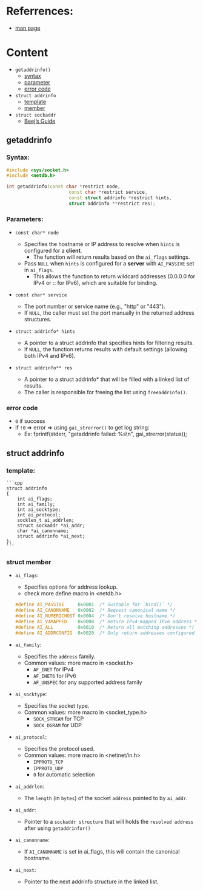 # Referrences:
- [man page](https://man7.org/linux/man-pages/man3/getaddrinfo.3.html)

# Content
- `getaddrinfo()`
    - [syntax](#syntax)
    - [parameter](#parameters)
    - [error code](#error-code)
- `struct addrinfo`
    - [template](#template)
    - [member](#struct-member)
- `struct sockaddr`
    - [Beej’s Guide](https://beej.us/guide/bgnet/html/split/ip-addresses-structs-and-data-munging.html#structs)

## getaddrinfo
### Syntax: 
```cpp
#include <sys/socket.h>
#include <netdb.h>

int getaddrinfo(const char *restrict node,
                       const char *restrict service,
                       const struct addrinfo *restrict hints,
                       struct addrinfo **restrict res);
```
### Parameters:
- `const char* node`
    - Specifies the hostname or IP address to resolve when `hints` is configured for a **client**.
        - The function will return results based on the `ai_flags` settings.
    - Pass `NULL` when `hints` is configured for a **server** with `AI_PASSIVE` set in `ai_flags`.
        - This allows the function to return wildcard addresses (0.0.0.0 for IPv4 or :: for IPv6), which are suitable for binding.

- `const char* service`
    - The port number or service name (e.g., "http" or "443").
    - If `NULL`, the caller must set the port manually in the returned address structures.

- `struct addrinfo* hints`
    - A pointer to a struct addrinfo that specifies hints for filtering results.
    - If `NULL`, the function returns results with default settings (allowing both IPv4 and IPv6).

- `struct addrinfo** res`
    - A pointer to a struct addrinfo* that will be filled with a linked list of results.
    - The caller is responsible for freeing the list using `freeaddrinfo()`.

### error code
- `0` if success
- if `!0` => error => using `gai_strerror()` to get log string:
    - Ex: fprintf(stderr, "getaddrinfo failed: %s\n", gai_strerror(status));

## struct addrinfo
### template:
    ```cpp
    struct addrinfo
    {
        int ai_flags;
        int ai_family;
        int ai_socktype;
        int ai_protocol;
        socklen_t ai_addrlen;
        struct sockaddr *ai_addr;
        char *ai_canonname;
        struct addrinfo *ai_next;
    };
    ```

### struct member
- `ai_flags`:
    - Specifies options for address lookup.
    - check more define macro in <netdb.h>
    ```cpp
    #define AI_PASSIVE     0x0001  /* Suitable for `bind()` */
    #define AI_CANONNAME   0x0002  /* Request canonical name */
    #define AI_NUMERICHOST 0x0004  /* Don't resolve hostname */
    #define AI_V4MAPPED    0x0008  /* Return IPv4-mapped IPv6 address */
    #define AI_ALL         0x0010  /* Return all matching addresses */
    #define AI_ADDRCONFIG  0x0020  /* Only return addresses configured on the system */
    ```
- `ai_family`: 
    - Specifies the `address` family.
    - Common values: more macro in <socket.h>
        - `AF_INET` for IPv4
        - `AF_INET6` for IPv6
        - `AF_UNSPEC` for any supported address family

- `ai_socktype`: 
    - Specifies the socket type.
    - Common values: more macro in <socket_type.h>
        - `SOCK_STREAM` for TCP
        - `SOCK_DGRAM` for UDP

- `ai_protocol`: 
    - Specifies the protocol used.
    - Common values: more macro in <netinet/in.h>
        - `IPPROTO_TCP`
        - `IPPROTO_UDP`
        - `0` for automatic selection

- `ai_addrlen`: 
    - The `length` (in `bytes`) of the socket `address` pointed to by `ai_addr`.

- `ai_addr`: 
    - Pointer to a `sockaddr structure` that will holds the `resolved address` after using `getaddrinfor()`

- `ai_canonname`: 
    - If `AI_CANONNAME` is set in ai_flags, this will contain the canonical hostname.

- `ai_next`: 
    - Pointer to the next addrinfo structure in the linked list.
